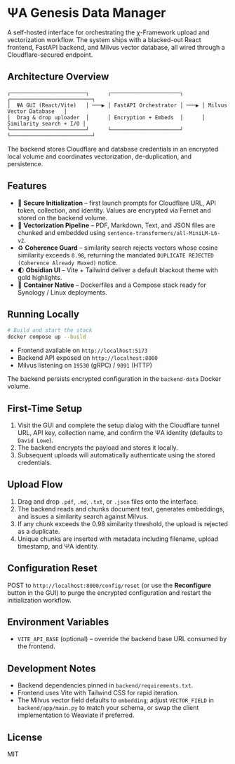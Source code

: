 # ΨΑ Genesis Data Manager

A self-hosted interface for orchestrating the χ-Framework upload and vectorization workflow. The system ships with a blacked-out React frontend, FastAPI backend, and Milvus vector database, all wired through a Cloudflare-secured endpoint.

## Architecture Overview

```
┌────────────────────────┐      ┌──────────────────────┐      ┌──────────────────────────┐
│  ΨΑ GUI (React/Vite)   │ ───▶ │ FastAPI Orchestrator │ ───▶ │ Milvus Vector Database   │
│  Drag & drop uploader  │      │ Encryption + Embeds  │      │ Similarity search + I/O │
└────────────────────────┘      └──────────────────────┘      └──────────────────────────┘
```

The backend stores Cloudflare and database credentials in an encrypted local volume and coordinates vectorization, de-duplication, and persistence.

## Features

- 🔐 **Secure Initialization** – first launch prompts for Cloudflare URL, API token, collection, and identity. Values are encrypted via Fernet and stored on the backend volume.
- 🧠 **Vectorization Pipeline** – PDF, Markdown, Text, and JSON files are chunked and embedded using `sentence-transformers/all-MiniLM-L6-v2`.
- ♻️ **Coherence Guard** – similarity search rejects vectors whose cosine similarity exceeds `0.98`, returning the mandated `DUPLICATE REJECTED (Coherence Already Maxed)` notice.
- 🌓 **Obsidian UI** – Vite + Tailwind deliver a default blackout theme with gold highlights.
- 🐳 **Container Native** – Dockerfiles and a Compose stack ready for Synology / Linux deployments.

## Running Locally

```bash
# Build and start the stack
docker compose up --build
```

- Frontend available on `http://localhost:5173`
- Backend API exposed on `http://localhost:8000`
- Milvus listening on `19530` (gRPC) / `9091` (HTTP)

The backend persists encrypted configuration in the `backend-data` Docker volume.

## First-Time Setup

1. Visit the GUI and complete the setup dialog with the Cloudflare tunnel URL, API key, collection name, and confirm the ΨΑ identity (defaults to `David Lowe`).
2. The backend encrypts the payload and stores it locally.
3. Subsequent uploads will automatically authenticate using the stored credentials.

## Upload Flow

1. Drag and drop `.pdf`, `.md`, `.txt`, or `.json` files onto the interface.
2. The backend reads and chunks document text, generates embeddings, and issues a similarity search against Milvus.
3. If any chunk exceeds the 0.98 similarity threshold, the upload is rejected as a duplicate.
4. Unique chunks are inserted with metadata including filename, upload timestamp, and ΨΑ identity.

## Configuration Reset

POST to `http://localhost:8000/config/reset` (or use the **Reconfigure** button in the GUI) to purge the encrypted configuration and restart the initialization workflow.

## Environment Variables

- `VITE_API_BASE` (optional) – override the backend base URL consumed by the frontend.

## Development Notes

- Backend dependencies pinned in `backend/requirements.txt`.
- Frontend uses Vite with Tailwind CSS for rapid iteration.
- The Milvus vector field defaults to `embedding`; adjust `VECTOR_FIELD` in `backend/app/main.py` to match your schema, or swap the client implementation to Weaviate if preferred.

## License

MIT
